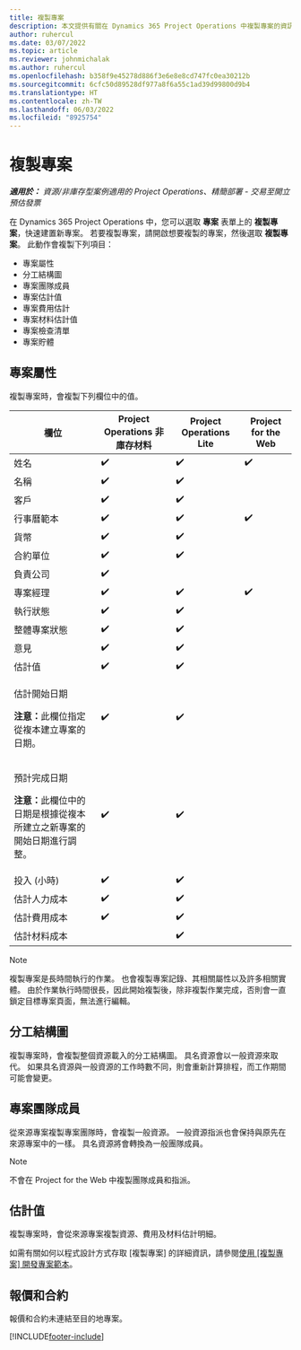 ```yaml
---
title: 複製專案
description: 本文提供有關在 Dynamics 365 Project Operations 中複製專案的資訊。
author: ruhercul
ms.date: 03/07/2022
ms.topic: article
ms.reviewer: johnmichalak
ms.author: ruhercul
ms.openlocfilehash: b358f9e45278d886f3e6e8e8cd747fc0ea30212b
ms.sourcegitcommit: 6cfc50d89528df977a8f6a55c1ad39d99800d9b4
ms.translationtype: HT
ms.contentlocale: zh-TW
ms.lasthandoff: 06/03/2022
ms.locfileid: "8925754"
---
```

# <a name="copy-a-project"></a>複製專案

_**適用於：** 資源/非庫存型案例適用的 Project Operations、精簡部署 - 交易至開立預估發票_

在 Dynamics 365 Project Operations 中，您可以選取 **專案** 表單上的 **複製專案**，快速建置新專案。 若要複製專案，請開啟想要複製的專案，然後選取 **複製專案**。 此動作會複製下列項目：

- 專案屬性 
- 分工結構圖
- 專案團隊成員
- 專案估計值
- 專案費用估計
- 專案材料估計值
- 專案檢查清單
- 專案貯體

## <a name="project-properties"></a>專案屬性

複製專案時，會複製下列欄位中的值。

| 欄位 | Project Operations 非庫存材料 | Project Operations Lite | Project for the Web |
|-------|------------------------------------------|-------------------------|---------------------|
| 姓名 | :heavy_check_mark: | :heavy_check_mark: | :heavy_check_mark: |
| 名稱 | :heavy_check_mark: | :heavy_check_mark: | |
| 客戶 | :heavy_check_mark: | :heavy_check_mark: | |
| 行事曆範本 | :heavy_check_mark: | :heavy_check_mark: | :heavy_check_mark: |
| 貨幣 | :heavy_check_mark: | :heavy_check_mark: | |
| 合約單位 | :heavy_check_mark: | :heavy_check_mark: | |
| 負責公司 | :heavy_check_mark: | | |
| 專案經理 | :heavy_check_mark: | :heavy_check_mark: | :heavy_check_mark: |
| 執行狀態 | :heavy_check_mark: | :heavy_check_mark: | |
| 整體專案狀態 | :heavy_check_mark: | :heavy_check_mark: | |
| 意見 | :heavy_check_mark: | :heavy_check_mark: | |
| 估計值 | :heavy_check_mark: | :heavy_check_mark: | |
| <p>估計開始日期</p><p><strong>注意：</strong>此欄位指定從複本建立專案的日期。 | :heavy_check_mark: | :heavy_check_mark: | |
| <p>預計完成日期</p><p><strong>注意：</strong>此欄位中的日期是根據從複本所建立之新專案的開始日期進行調整。</p> | :heavy_check_mark: | :heavy_check_mark: | |
| 投入 (小時) | :heavy_check_mark: | :heavy_check_mark: | |
| 估計人力成本 | :heavy_check_mark: | :heavy_check_mark: | |
| 估計費用成本 | :heavy_check_mark: | :heavy_check_mark: | |
| 估計材料成本 | | :heavy_check_mark: | |

> [!NOTE]
> 複製專案是長時間執行的作業。 也會複製專案記錄、其相關屬性以及許多相關實體。 由於作業執行時間很長，因此開始複製後，除非複製作業完成，否則會一直鎖定目標專案頁面，無法進行編輯。

## <a name="work-breakdown-structure"></a>分工結構圖

複製專案時，會複製整個資源載入的分工結構圖。 具名資源會以一般資源來取代。 如果具名資源與一般資源的工作時數不同，則會重新計算排程，而工作期間可能會變更。

## <a name="project-team-members"></a>專案團隊成員

從來源專案複製專案團隊時，會複製一般資源。 一般資源指派也會保持與原先在來源專案中的一樣。 具名資源將會轉換為一般團隊成員。

> [!NOTE]
> 不會在 Project for the Web 中複製團隊成員和指派。

## <a name="estimates"></a>估計值

複製專案時，會從來源專案複製資源、費用及材料估計明細。 

如需有關如何以程式設計方式存取 [複製專案] 的詳細資訊，請參閱[使用 [複製專案] 開發專案範本](dev-copy-project.md)。

## <a name="quotes-and-contracts"></a>報價和合約

報價和合約未連結至目的地專案。

[!INCLUDE[footer-include](../includes/footer-banner.md)]
